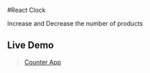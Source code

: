 #React Clock

Increase and Decrease the number of products

## Live Demo

> [Counter App](https://kevindwi.github.io/react-clock/)
